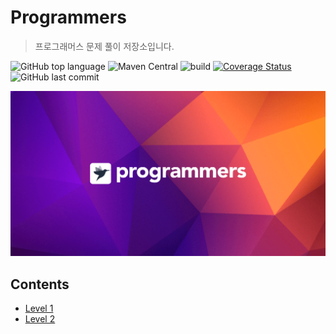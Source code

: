 # Programmers
> 프로그래머스 문제 풀이 저장소입니다.

![GitHub top language](https://img.shields.io/github/languages/top/hongbeomi/Programmers.svg?color=darkgreen&logo=java)  ![Maven Central](https://img.shields.io/maven-central/v/org.apache.maven.plugins/maven-compiler-plugin.svg?color=009900) ![build](https://travis-ci.org/hongbeomi/Programmers.svg?branch=master) [![Coverage Status](https://coveralls.io/repos/github/hongbeomi/Programmers/badge.svg?branch=master)](https://coveralls.io/github/hongbeomi/Programmers?branch=master) ![GitHub last commit](https://img.shields.io/github/last-commit/hongbeomi/Programmers.svg?color=cc33ff) 

![background](./background.png)



## Contents

* [Level 1](https://github.com/Hyeon-Jun-Kim/Programmers/tree/main/Level%201)
* [Level 2](https://github.com/Hyeon-Jun-Kim/Programmers/tree/main/Level%202)
